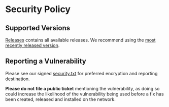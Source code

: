 # Security Policy

## Supported Versions

[Releases](https://github.com/prysmaticlabs/prysm/v2/releases/) contains all available releases. We recommend using the [most recently released version](https://github.com/prysmaticlabs/prysm/v2/releases/latest).

## Reporting a Vulnerability

Please see our signed [security.txt](https://github.com/prysmaticlabs/prysm/v2/blob/develop/.well-known/security.txt) for preferred encryption and reporting destination.

**Please do not file a public ticket** mentioning the vulnerability, as doing so could increase the likelihood of the vulnerability being used before a fix has been created, released and installed on the network.
